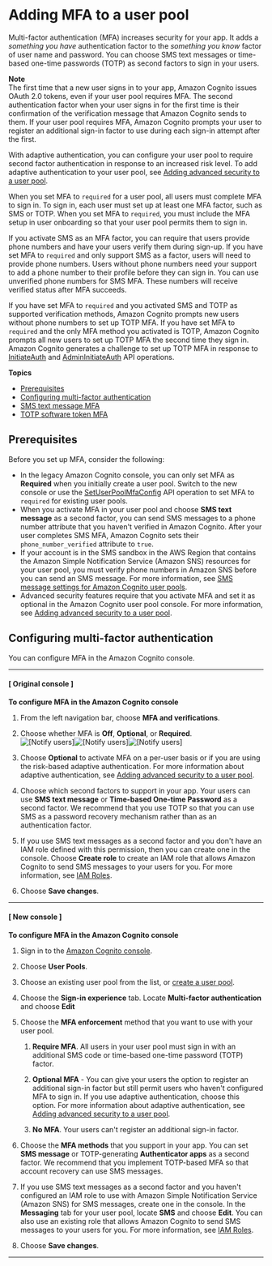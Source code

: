 # Adding MFA to a user pool<a name="user-pool-settings-mfa"></a>

Multi\-factor authentication \(MFA\) increases security for your app\. It adds a *something you have* authentication factor to the *something you know* factor of user name and password\. You can choose SMS text messages or time\-based one\-time passwords \(TOTP\) as second factors to sign in your users\.

**Note**  
The first time that a new user signs in to your app, Amazon Cognito issues OAuth 2\.0 tokens, even if your user pool requires MFA\. The second authentication factor when your user signs in for the first time is their confirmation of the verification message that Amazon Cognito sends to them\. If your user pool requires MFA, Amazon Cognito prompts your user to register an additional sign\-in factor to use during each sign\-in attempt after the first\.

With adaptive authentication, you can configure your user pool to require second factor authentication in response to an increased risk level\. To add adaptive authentication to your user pool, see [Adding advanced security to a user pool](cognito-user-pool-settings-advanced-security.md)\.

When you set MFA to `required` for a user pool, all users must complete MFA to sign in\. To sign in, each user must set up at least one MFA factor, such as SMS or TOTP\. When you set MFA to `required`, you must include the MFA setup in user onboarding so that your user pool permits them to sign in\.

If you activate SMS as an MFA factor, you can require that users provide phone numbers and have your users verify them during sign\-up\. If you have set MFA to `required` and only support SMS as a factor, users will need to provide phone numbers\. Users without phone numbers need your support to add a phone number to their profile before they can sign in\. You can use unverified phone numbers for SMS MFA\. These numbers will receive verified status after MFA succeeds\.

If you have set MFA to `required` and you activated SMS and TOTP as supported verification methods, Amazon Cognito prompts new users without phone numbers to set up TOTP MFA\. If you have set MFA to `required` and the only MFA method you activated is TOTP, Amazon Cognito prompts all new users to set up TOTP MFA the second time they sign in\. Amazon Cognito generates a challenge to set up TOTP MFA in response to [InitiateAuth](https://docs.aws.amazon.com/cognito-user-identity-pools/latest/APIReference/API_InitiateAuth.html) and [AdminInitiateAuth](https://docs.aws.amazon.com/cognito-user-identity-pools/latest/APIReference/API_AdminInitiateAuth.html) API operations\. 

**Topics**
+ [Prerequisites](#user-pool-settings-mfa-prerequisites)
+ [Configuring multi\-factor authentication](#user-pool-configuring-mfa)
+ [SMS text message MFA](user-pool-settings-mfa-sms-text-message.md)
+ [TOTP software token MFA](user-pool-settings-mfa-totp.md)

## Prerequisites<a name="user-pool-settings-mfa-prerequisites"></a>

Before you set up MFA, consider the following:
+ In the legacy Amazon Cognito console, you can only set MFA as **Required** when you initially create a user pool\. Switch to the new console or use the [SetUserPoolMfaConfig](https://docs.aws.amazon.com/cognito-user-identity-pools/latest/APIReference/API_SetUserPoolMfaConfig.html) API operation to set MFA to `required` for existing user pools\.
+ When you activate MFA in your user pool and choose **SMS text message** as a second factor, you can send SMS messages to a phone number attribute that you haven't verified in Amazon Cognito\. After your user completes SMS MFA, Amazon Cognito sets their `phone_number_verified` attribute to `true`\.
+ If your account is in the SMS sandbox in the AWS Region that contains the Amazon Simple Notification Service \(Amazon SNS\) resources for your user pool, you must verify phone numbers in Amazon SNS before you can send an SMS message\. For more information, see [SMS message settings for Amazon Cognito user pools](user-pool-sms-settings.md)\.
+ Advanced security features require that you activate MFA and set it as optional in the Amazon Cognito user pool console\. For more information, see [Adding advanced security to a user pool](cognito-user-pool-settings-advanced-security.md)\.

## Configuring multi\-factor authentication<a name="user-pool-configuring-mfa"></a>

You can configure MFA in the Amazon Cognito console\.

------
#### [ Original console ]

**To configure MFA in the Amazon Cognito console**

1. From the left navigation bar, choose **MFA and verifications**\.

1. Choose whether MFA is **Off**, **Optional**, or **Required**\.  
![\[Notify users\]](http://docs.aws.amazon.com/cognito/latest/developerguide/)![\[Notify users\]](http://docs.aws.amazon.com/cognito/latest/developerguide/)![\[Notify users\]](http://docs.aws.amazon.com/cognito/latest/developerguide/)

1. Choose **Optional** to activate MFA on a per\-user basis or if you are using the risk\-based adaptive authentication\. For more information about adaptive authentication, see [Adding advanced security to a user pool](cognito-user-pool-settings-advanced-security.md)\.

1. Choose which second factors to support in your app\. Your users can use **SMS text message** or **Time\-based One\-time Password** as a second factor\. We recommend that you use TOTP so that you can use SMS as a password recovery mechanism rather than as an authentication factor\.

1. If you use SMS text messages as a second factor and you don't have an IAM role defined with this permission, then you can create one in the console\. Choose **Create role** to create an IAM role that allows Amazon Cognito to send SMS messages to your users for you\. For more information, see [IAM Roles](https://docs.aws.amazon.com/IAM/latest/UserGuide/id_roles.html)\.

1. Choose **Save changes**\.

------
#### [ New console ]

**To configure MFA in the Amazon Cognito console**

1. Sign in to the [Amazon Cognito console](https://console.aws.amazon.com/cognito/home)\.

1. Choose **User Pools**\.

1. Choose an existing user pool from the list, or [create a user pool](https://docs.aws.amazon.com/cognito/latest/developerguide/cognito-user-pool-as-user-directory.html)\.

1. Choose the **Sign\-in experience** tab\. Locate **Multi\-factor authentication** and choose **Edit**

1. Choose the **MFA enforcement** method that you want to use with your user pool\.

   1. **Require MFA**\. All users in your user pool must sign in with an additional SMS code or time\-based one\-time password \(TOTP\) factor\.

   1. **Optional MFA** \- You can give your users the option to register an additional sign\-in factor but still permit users who haven't configured MFA to sign in\. If you use adaptive authentication, choose this option\. For more information about adaptive authentication, see [Adding advanced security to a user pool](cognito-user-pool-settings-advanced-security.md)\.

   1. **No MFA**\. Your users can't register an additional sign\-in factor\.

1. Choose the **MFA methods** that you support in your app\. You can set **SMS message** or TOTP\-generating **Authenticator apps** as a second factor\. We recommend that you implement TOTP\-based MFA so that account recovery can use SMS messages\.

1. If you use SMS text messages as a second factor and you haven't configured an IAM role to use with Amazon Simple Notification Service \(Amazon SNS\) for SMS messages, create one in the console\. In the **Messaging** tab for your user pool, locate **SMS** and choose **Edit**\. You can also use an existing role that allows Amazon Cognito to send SMS messages to your users for you\. For more information, see [IAM Roles](https://docs.aws.amazon.com/IAM/latest/UserGuide/id_roles.html)\.

1. Choose **Save changes**\.

------